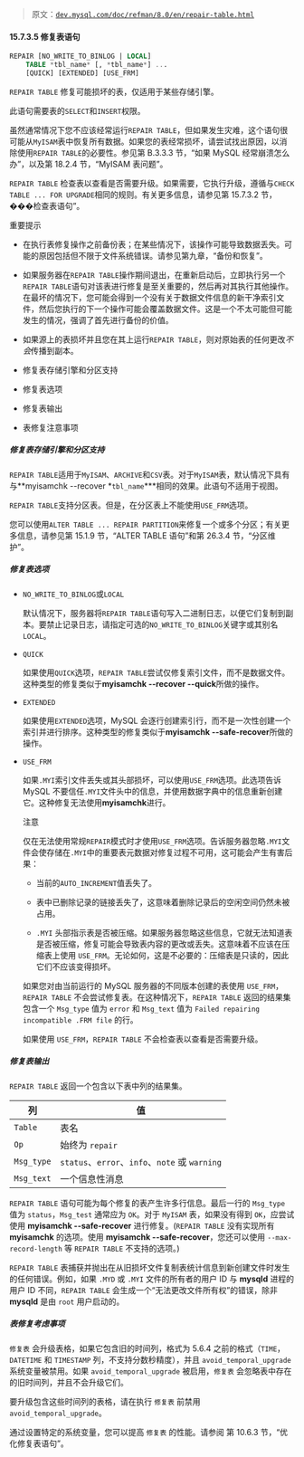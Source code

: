 > 原文：[`dev.mysql.com/doc/refman/8.0/en/repair-table.html`](https://dev.mysql.com/doc/refman/8.0/en/repair-table.html)

#### 15.7.3.5 修复表语句

```sql
REPAIR [NO_WRITE_TO_BINLOG | LOCAL]
    TABLE *tbl_name* [, *tbl_name*] ...
    [QUICK] [EXTENDED] [USE_FRM]
```

`REPAIR TABLE` 修复可能损坏的表，仅适用于某些存储引擎。

此语句需要表的`SELECT`和`INSERT`权限。

虽然通常情况下您不应该经常运行`REPAIR TABLE`，但如果发生灾难，这个语句很可能从`MyISAM`表中恢复所有数据。如果您的表经常损坏，请尝试找出原因，以消除使用`REPAIR TABLE`的必要性。参见第 B.3.3.3 节，“如果 MySQL 经常崩溃怎么办”，以及第 18.2.4 节，“MyISAM 表问题”。

`REPAIR TABLE` 检查表以查看是否需要升级。如果需要，它执行升级，遵循与`CHECK TABLE ... FOR UPGRADE`相同的规则。有关更多信息，请参见第 15.7.3.2 节，���检查表语句”。

重要提示

+   在执行表修复操作之前备份表；在某些情况下，该操作可能导致数据丢失。可能的原因包括但不限于文件系统错误。请参见第九章，“备份和恢复”。

+   如果服务器在`REPAIR TABLE`操作期间退出，在重新启动后，立即执行另一个`REPAIR TABLE`语句对该表进行修复是至关重要的，然后再对其执行其他操作。在最坏的情况下，您可能会得到一个没有关于数据文件信息的新干净索引文件，然后您执行的下一个操作可能会覆盖数据文件。这是一个不太可能但可能发生的情况，强调了首先进行备份的价值。

+   如果源上的表损坏并且您在其上运行`REPAIR TABLE`，则对原始表的任何更改*不会*传播到副本。

+   修复表存储引擎和分区支持

+   修复表选项

+   修复表输出

+   表修复注意事项

##### 修复表存储引擎和分区支持

`REPAIR TABLE`适用于`MyISAM`、`ARCHIVE`和`CSV`表。对于`MyISAM`表，默认情况下具有与**myisamchk --recover *`tbl_name`***相同的效果。此语句不适用于视图。

`REPAIR TABLE`支持分区表。但是，在分区表上不能使用`USE_FRM`选项。

您可以使用`ALTER TABLE ... REPAIR PARTITION`来修复一个或多个分区；有关更多信息，请参见第 15.1.9 节，“ALTER TABLE 语句”和第 26.3.4 节，“分区维护”。

##### 修复表选项

+   `NO_WRITE_TO_BINLOG`或`LOCAL`

    默认情况下，服务器将`REPAIR TABLE`语句写入二进制日志，以便它们复制到副本。要禁止记录日志，请指定可选的`NO_WRITE_TO_BINLOG`关键字或其别名`LOCAL`。

+   `QUICK`

    如果使用`QUICK`选项，`REPAIR TABLE`尝试仅修复索引文件，而不是数据文件。这种类型的修复类似于**myisamchk --recover --quick**所做的操作。

+   `EXTENDED`

    如果使用`EXTENDED`选项，MySQL 会逐行创建索引行，而不是一次性创建一个索引并进行排序。这种类型的修复类似于**myisamchk --safe-recover**所做的操作。

+   `USE_FRM`

    如果`.MYI`索引文件丢失或其头部损坏，可以使用`USE_FRM`选项。此选项告诉 MySQL 不要信任`.MYI`文件头中的信息，并使用数据字典中的信息重新创建它。这种修复无法使用**myisamchk**进行。

    注意

    仅在无法使用常规`REPAIR`模式时才使用`USE_FRM`选项。告诉服务器忽略`.MYI`文件会使存储在`.MYI`中的重要表元数据对修复过程不可用，这可能会产生有害后果：

    +   当前的`AUTO_INCREMENT`值丢失了。

    +   表中已删除记录的链接丢失了，这意味着删除记录后的空闲空间仍然未被占用。

    +   `.MYI` 头部指示表是否被压缩。如果服务器忽略这些信息，它就无法知道表是否被压缩，修复可能会导致表内容的更改或丢失。这意味着不应该在压缩表上使用 `USE_FRM`。无论如何，这是不必要的：压缩表是只读的，因此它们不应该变得损坏。

    如果您对由当前运行的 MySQL 服务器的不同版本创建的表使用 `USE_FRM`，`REPAIR TABLE` 不会尝试修复表。在这种情况下，`REPAIR TABLE` 返回的结果集包含一个 `Msg_type` 值为 `error` 和 `Msg_text` 值为 `Failed repairing incompatible .FRM file` 的行。

    如果使用 `USE_FRM`，`REPAIR TABLE` 不会检查表以查看是否需要升级。

##### 修复表输出

`REPAIR TABLE` 返回一个包含以下表中列的结果集。

| 列 | 值 |
| --- | --- |
| `Table` | 表名 |
| `Op` | 始终为 `repair` |
| `Msg_type` | `status`、`error`、`info`、`note` 或 `warning` |
| `Msg_text` | 一个信息性消息 |

`REPAIR TABLE` 语句可能为每个修复的表产生许多行信息。最后一行的 `Msg_type` 值为 `status`，`Msg_test` 通常应为 `OK`。对于 `MyISAM` 表，如果没有得到 `OK`，应尝试使用 **myisamchk --safe-recover** 进行修复。(`REPAIR TABLE` 没有实现所有 **myisamchk** 的选项。使用 **myisamchk --safe-recover**，您还可以使用 `--max-record-length` 等 `REPAIR TABLE` 不支持的选项。)

`REPAIR TABLE` 表捕获并抛出在从旧损坏文件复制表统计信息到新创建文件时发生的任何错误。例如，如果 `.MYD` 或 `.MYI` 文件的所有者的用户 ID 与 **mysqld** 进程的用户 ID 不同，`REPAIR TABLE` 会生成一个“无法更改文件所有权”的错误，除非 **mysqld** 是由 `root` 用户启动的。

##### 表修复考虑事项

`修复表` 会升级表格，如果它包含旧的时间列，格式为 5.6.4 之前的格式（`TIME`，`DATETIME` 和 `TIMESTAMP` 列，不支持分数秒精度），并且 `avoid_temporal_upgrade` 系统变量被禁用。如果 `avoid_temporal_upgrade` 被启用，`修复表` 会忽略表中存在的旧时间列，并且不会升级它们。

要升级包含这些时间列的表格，请在执行 `修复表` 前禁用 `avoid_temporal_upgrade`。

通过设置特定的系统变量，您可以提高 `修复表` 的性能。请参阅 第 10.6.3 节，“优化修复表语句”。
